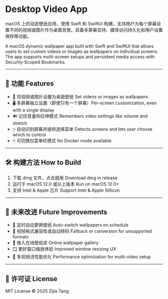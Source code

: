 # Desktop Video App

macOS 上的动态壁纸应用，使用 Swift 和 SwiftUI 构建。支持用户为每个屏幕设置不同的视频或图片作为桌面背景。具备多屏幕支持、媒体访问持久化和用户设置保存等功能。

A macOS dynamic wallpaper app built with Swift and SwiftUI that allows users to set custom videos or images as wallpapers on individual screens. The app supports multi-screen setups and persistent media access with Security-Scoped Bookmarks.

---

## 🌟 功能 Features

- 🎥 将视频或图片设置为桌面壁纸 Set videos or images as wallpapers
- 🖥 多屏幕独立设置（即使只有一个屏幕）Per-screen customization, even with a single display
- 🔊 记住音量和拉伸模式 Remembers video settings like volume and stretch
- 🖱 自动识别屏幕并提供选择菜单 Detects screens and lets user choose which to control
- 🖱 可切换仅菜单栏模式 No Docker mode available

---

## 🛠️ 构建方法 How to Build

1. 下载 dmg 文件，点击就用 Download dmg in release
2. 运行于 macOS 12.0 或以上版本 Run on macOS 12.0+
3. 支持 Intel & Apple 芯片 Support Intel & Apple Sillicon

---

## 🔮 未来改进 Future Improvements

- 🔄 定时自动更换壁纸 Auto-switch wallpapers on schedule
- 🧱 视频格式兼容性或自动转码 Fallback or conversion for unsupported formats
- 🌄 接入在线壁纸库 Online wallpaper gallery
- 🪟 更好窗口缩放体验 Improved window resizing UX
- 🐞 多视频流性能优化 Performance optimization for multi-video setup

---

## 📄 许可证 License

MIT License © 2025 Zijia Tang
